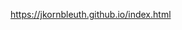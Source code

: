 https://jkornbleuth.github.io/index.html


<!---
jkornbleuth/jkornbleuth is a ✨ special ✨ repository because its `README.md` (this file) appears on your GitHub profile.
You can click the Preview link to take a look at your changes.
--->
